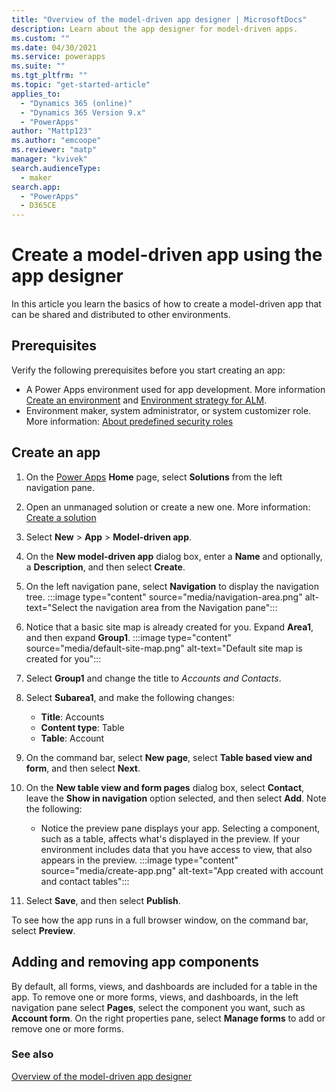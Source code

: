 ```yaml
---
title: "Overview of the model-driven app designer | MicrosoftDocs"
description: Learn about the app designer for model-driven apps.
ms.custom: ""
ms.date: 04/30/2021
ms.service: powerapps
ms.suite: ""
ms.tgt_pltfrm: ""
ms.topic: "get-started-article"
applies_to: 
  - "Dynamics 365 (online)"
  - "Dynamics 365 Version 9.x"
  - "PowerApps"
author: "Mattp123"
ms.author: "emcoope"
ms.reviewer: "matp"
manager: "kvivek"
search.audienceType: 
  - maker
search.app: 
  - "PowerApps"
  - D365CE
---
```

# Create a model-driven app using the app designer

In this article you learn the basics of how to create a model-driven app that can be shared and distributed to other environments.

## Prerequisites
Verify the following prerequisites before you start creating an app:

- A Power Apps environment used for app development. More information [Create an environment](/power-platform/admin/create-environment) and [Environment strategy for ALM](/power-platform/alm/environment-strategy-alm).
- Environment maker, system administrator, or system customizer role. More information: [About predefined security roles](share-model-driven-app.md#about-predefined-security-roles)

## Create an app
1. On the [Power Apps](https://make.powerapps.com/?utm_source=padocs&utm_medium=linkinadoc&utm_campaign=referralsfromdoc) **Home** page, select **Solutions** from the left navigation pane.

1. Open an unmanaged solution or create a new one. More information: [Create a solution](../data-platform/create-solution.md) 

1. Select **New** > **App** > **Model-driven app**.

1. On the **New model-driven app** dialog box, enter a **Name** and optionally, a **Description**, and then select **Create**.
1. On the left navigation pane, select **Navigation** to display the navigation tree. 
   :::image type="content" source="media/navigation-area.png" alt-text="Select the navigation area from the Navigation pane":::

1. Notice that a basic site map is already created for you. Expand **Area1**, and then expand **Group1**.
   :::image type="content" source="media/default-site-map.png" alt-text="Default site map is created for you":::
1. Select **Group1** and change the title to *Accounts and Contacts*.
1. Select **Subarea1**, and make the following changes: 
   - **Title**: Accounts
   - **Content type**: Table
   - **Table**: Account
1. On the command bar, select **New page**, select **Table based view and form**, and then select **Next**.
1. On the **New table view and form pages** dialog box, select **Contact**, leave the **Show in navigation** option selected, and then select **Add**. Note the following: 
   - Notice the preview pane displays your app. Selecting a component, such as a table, affects what's displayed in the preview. If your environment includes data that you have access to view, that also appears in the preview.
   :::image type="content" source="media/create-app.png" alt-text="App created with account and contact tables":::
1. Select **Save**, and then select **Publish**.

To see how the app runs in a full browser window, on the command bar, select **Preview**.

## Adding and removing app components

By default, all forms, views, and dashboards are included for a table in the app. To remove one or more forms, views, and dashboards, in the left navigation pane select **Pages**, select the component you want, such as **Account form**. On the right properties pane, select **Manage forms** to add or remove one or more forms.

### See also
[Overview of the model-driven app designer](app-designer-overview.md)